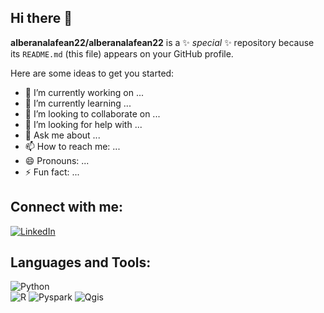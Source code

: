 ## Hi there 👋


**alberanalafean22/alberanalafean22** is a ✨ _special_ ✨ repository because its `README.md` (this file) appears on your GitHub profile.

Here are some ideas to get you started:

- 🔭 I’m currently working on ...
- 🌱 I’m currently learning ...
- 👯 I’m looking to collaborate on ...
- 🤔 I’m looking for help with ...
- 💬 Ask me about ...
- 📫 How to reach me: ...
- 😄 Pronouns: ...
- ⚡ Fun fact: ...

## Connect with me:  
[![LinkedIn](https://img.shields.io/badge/-LinkedIn-blue?style=flat&logo=linkedin)](https://linkedin.com/in/alberanalafean)  

## Languages and Tools:  
![Python](https://img.shields.io/badge/-Python-333333?style=flat&logo=python)  
![R](https://img.shields.io/badge/-R-276DC3?style=flat&logo=r)
![Pyspark](https://img.shields.io/badge/-PySpark-FDEE21?style=flat&logo=apache-spark&logoColor=black)
![Qgis](https://img.shields.io/badge/-QGIS-589632?style=flat&logo=qgis&logoColor=white)


